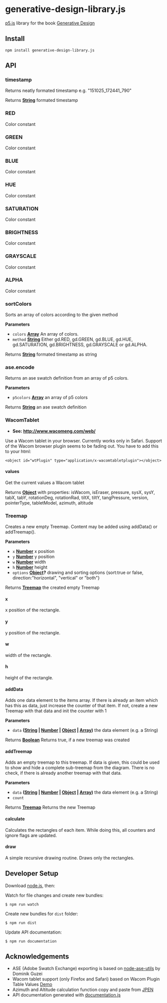 # generative-design-library.js

[p5.js](https://p5js.org/) library for the book [Generative Design](http://www.generative-gestaltung.de/)

## Install

    npm install generative-design-library.js

## API

<!-- Generated by documentation.js. Update this documentation by updating the source code. -->

### timestamp

Returns neatly formated timestamp e.g. "151025_172441_790"

Returns **[String](https://developer.mozilla.org/en-US/docs/Web/JavaScript/Reference/Global_Objects/String)** formated timestamp

### RED

Color constant

### GREEN

Color constant

### BLUE

Color constant

### HUE

Color constant

### SATURATION

Color constant

### BRIGHTNESS

Color constant

### GRAYSCALE

Color constant

### ALPHA

Color constant

### sortColors

Sorts an array of colors according to the given method

**Parameters**

-   `colors` **[Array](https://developer.mozilla.org/en-US/docs/Web/JavaScript/Reference/Global_Objects/Array)** An array of colors.
-   `method` **[String](https://developer.mozilla.org/en-US/docs/Web/JavaScript/Reference/Global_Objects/String)** Either gd.RED, gd.GREEN, gd.BLUE, gd.HUE, gd.SATURATION, gd.BRIGHTNESS, gd.GRAYSCALE or gd.ALPHA.

Returns **[String](https://developer.mozilla.org/en-US/docs/Web/JavaScript/Reference/Global_Objects/String)** formated timestamp as string

### ase.encode

Returns an ase swatch definition from an array of p5 colors.

**Parameters**

-   `p5colors` **[Array](https://developer.mozilla.org/en-US/docs/Web/JavaScript/Reference/Global_Objects/Array)** an array of p5 colors

Returns **[String](https://developer.mozilla.org/en-US/docs/Web/JavaScript/Reference/Global_Objects/String)** an ase swatch definition

### WacomTablet

-   **See: <http://www.wacomeng.com/web/>**

Use a Wacom tablet in your browser. Currently works only in Safari. Support of the Wacom browser plugin seems to be fading out. You have to add this to your html:

`<object id="wtPlugin" type="application/x-wacomtabletplugin"></object>`

#### values

Get the current values a Wacom tablet

Returns **[Object](https://developer.mozilla.org/en-US/docs/Web/JavaScript/Reference/Global_Objects/Object)** with properties: isWacom, isEraser, pressure, sysX, sysY, tabX, tabY, rotationDeg, rotationRad, tiltX, tiltY, tangPressure, version, pointerType, tabletModel, azimuth, altitude

### Treemap

Creates a new empty Treemap. Content may be added using addData() or addTreemap().

**Parameters**

-   `x` **[Number](https://developer.mozilla.org/en-US/docs/Web/JavaScript/Reference/Global_Objects/Number)** x position
-   `y` **[Number](https://developer.mozilla.org/en-US/docs/Web/JavaScript/Reference/Global_Objects/Number)** y position
-   `w` **[Number](https://developer.mozilla.org/en-US/docs/Web/JavaScript/Reference/Global_Objects/Number)** width
-   `h` **[Number](https://developer.mozilla.org/en-US/docs/Web/JavaScript/Reference/Global_Objects/Number)** height
-   `options` **[Object](https://developer.mozilla.org/en-US/docs/Web/JavaScript/Reference/Global_Objects/Object)?** drawing and sorting options {sort:true or false, direction:"horizontal", "vertical" or "both"}

Returns **[Treemap](#treemap)** the created empty Treemap

#### x

x position of the rectangle.

#### y

y position of the rectangle.

#### w

width of the rectangle.

#### h

height of the rectangle.

#### addData

Adds one data element to the items array.
If there is already an item which has this as data, just increase the counter of that item.
If not, create a new Treemap with that data and init the counter with 1

**Parameters**

-   `data` **([String](https://developer.mozilla.org/en-US/docs/Web/JavaScript/Reference/Global_Objects/String) \| [Number](https://developer.mozilla.org/en-US/docs/Web/JavaScript/Reference/Global_Objects/Number) \| [Object](https://developer.mozilla.org/en-US/docs/Web/JavaScript/Reference/Global_Objects/Object) \| [Array](https://developer.mozilla.org/en-US/docs/Web/JavaScript/Reference/Global_Objects/Array))** the data element (e.g. a String)

Returns **[Boolean](https://developer.mozilla.org/en-US/docs/Web/JavaScript/Reference/Global_Objects/Boolean)** Returns true, if a new treemap was created

#### addTreemap

Adds an empty treemap to this treemap. If data is given, this could be used
to show and hide a complete sub-treemap from the diagram. There is no check,
if there is already another treemap with that data.

**Parameters**

-   `data` **([String](https://developer.mozilla.org/en-US/docs/Web/JavaScript/Reference/Global_Objects/String) \| [Number](https://developer.mozilla.org/en-US/docs/Web/JavaScript/Reference/Global_Objects/Number) \| [Object](https://developer.mozilla.org/en-US/docs/Web/JavaScript/Reference/Global_Objects/Object) \| [Array](https://developer.mozilla.org/en-US/docs/Web/JavaScript/Reference/Global_Objects/Array))** the data element (e.g. a String)
-   `count`  

Returns **[Treemap](#treemap)** Returns the new Treemap

#### calculate

Calculates the rectangles of each item. While doing this, all counters
and ignore flags are updated.

#### draw

A simple recursive drawing routine. Draws only the rectangles.

## Developer Setup

Download [node.js](https://nodejs.org/), then:

Watch for file changes and create new bundles:

    $ npm run watch

Create new bundles for `dist` folder:

    $ npm run dist

Update API documentation:

    $ npm run documentation

## Acknowledgements

-   ASE (Adobe Swatch Exchange) exporting is based on [node-ase-utils](https://github.com/DominikGuzei/node-ase-utils) by Dominik Guzei
-   Wacom tablet support (only Firefox and Safari) based on Wacom Plugin Table Values [Demo](http://www.wacomeng.com/web/TestFBPluginTable.html)
-   Azimuth and Altitude calculation function copy and paste from [JPEN](http://jpen.sourceforge.net/api/current/src-html/jpen/PLevel.html)
-   API documentation generated with [documentation.js](https://github.com/documentationjs/)
